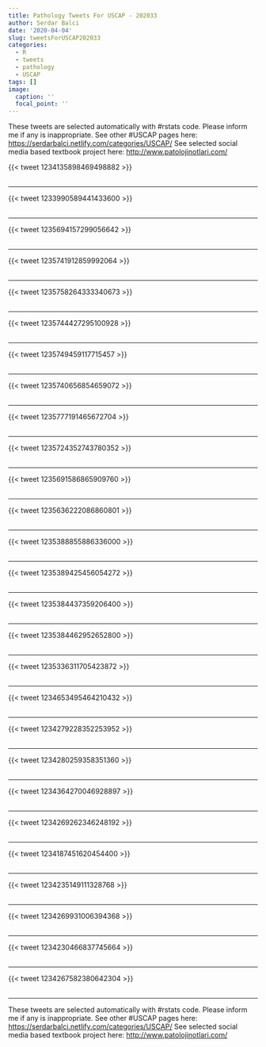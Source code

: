 ```yaml
---
title: Pathology Tweets For USCAP - 202033
author: Serdar Balci
date: '2020-04-04'
slug: tweetsForUSCAP202033
categories:
  - R
  - tweets
  - pathology
  - USCAP
tags: []
image:
  caption: ''
  focal_point: ''
---
```



These tweets are selected automatically with #rstats code. Please inform me if any is inappropriate.
See other #USCAP pages here: https://serdarbalci.netlify.com/categories/USCAP/ 
See selected social media based textbook project here: http://www.patolojinotlari.com/

{{< tweet 1234135898469498882 >}}
<br>
<br>
<hr>
{{< tweet 1233990589441433600 >}}
<br>
<br>
<hr>
{{< tweet 1235694157299056642 >}}
<br>
<br>
<hr>
{{< tweet 1235741912859992064 >}}
<br>
<br>
<hr>
{{< tweet 1235758264333340673 >}}
<br>
<br>
<hr>
{{< tweet 1235744427295100928 >}}
<br>
<br>
<hr>
{{< tweet 1235749459117715457 >}}
<br>
<br>
<hr>
{{< tweet 1235740656854659072 >}}
<br>
<br>
<hr>
{{< tweet 1235777191465672704 >}}
<br>
<br>
<hr>
{{< tweet 1235724352743780352 >}}
<br>
<br>
<hr>
{{< tweet 1235691586865909760 >}}
<br>
<br>
<hr>
{{< tweet 1235636222086860801 >}}
<br>
<br>
<hr>
{{< tweet 1235388855886336000 >}}
<br>
<br>
<hr>
{{< tweet 1235389425456054272 >}}
<br>
<br>
<hr>
{{< tweet 1235384437359206400 >}}
<br>
<br>
<hr>
{{< tweet 1235384462952652800 >}}
<br>
<br>
<hr>
{{< tweet 1235336311705423872 >}}
<br>
<br>
<hr>
{{< tweet 1234653495464210432 >}}
<br>
<br>
<hr>
{{< tweet 1234279228352253952 >}}
<br>
<br>
<hr>
{{< tweet 1234280259358351360 >}}
<br>
<br>
<hr>
{{< tweet 1234364270046928897 >}}
<br>
<br>
<hr>
{{< tweet 1234269262346248192 >}}
<br>
<br>
<hr>
{{< tweet 1234187451620454400 >}}
<br>
<br>
<hr>
{{< tweet 1234235149111328768 >}}
<br>
<br>
<hr>
{{< tweet 1234269931006394368 >}}
<br>
<br>
<hr>
{{< tweet 1234230466837745664 >}}
<br>
<br>
<hr>
{{< tweet 1234267582380642304 >}}
<br>
<br>
<hr>


These tweets are selected automatically with #rstats code. Please inform me if any is inappropriate.
See other #USCAP pages here: https://serdarbalci.netlify.com/categories/USCAP/ 
See selected social media based textbook project here: http://www.patolojinotlari.com/
